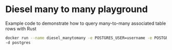 # Diesel many to many playground

Example code to demonstrate how to query many-to-many associated table rows with Rust

```bash
docker run --name diesel_manytomany -e POSTGRES_USER=username -e POSTGRES_PASSWORD=password -e POSTGRES_DB=diesel_manytomany -p 5432:5432
-d postgres
```
